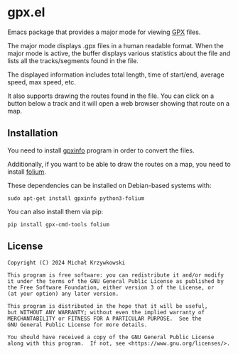 # gpx.el #

Emacs package that provides a major mode for viewing [GPX][GPX] files.

The major mode displays .gpx files in a human readable format.  When the major
mode is active, the buffer displays various statistics about the file and lists
all the tracks/segments found in the file.

The displayed information includes total length, time of start/end, average
speed, max speed, etc.

It also supports drawing the routes found in the file.  You can click on a
button below a track and it will open a web browser showing that route on a
map.

## Installation ##

You need to install [gpxinfo][gpxinfo] program in order to convert the files.

Additionally, if you want to be able to draw the routes on a map, you need to
install [folium][folium].

These dependencies can be installed on Debian-based systems with:

	sudo apt-get install gpxinfo python3-folium

You can also install them via pip:

	pip install gpx-cmd-tools folium

## License ##

```
Copyright (C) 2024 Michał Krzywkowski

This program is free software: you can redistribute it and/or modify
it under the terms of the GNU General Public License as published by
the Free Software Foundation, either version 3 of the License, or
(at your option) any later version.

This program is distributed in the hope that it will be useful,
but WITHOUT ANY WARRANTY; without even the implied warranty of
MERCHANTABILITY or FITNESS FOR A PARTICULAR PURPOSE.  See the
GNU General Public License for more details.

You should have received a copy of the GNU General Public License
along with this program.  If not, see <https://www.gnu.org/licenses/>.
```
<!-- Local Variables: -->
<!-- coding: utf-8 -->
<!-- fill-column: 79 -->
<!-- End: -->

[GPX]: https://wiki.openstreetmap.org/wiki/GPX

[gpxinfo]: https://github.com/tkrajina/gpx-cmd-tools

[folium]: https://github.com/python-visualization/folium

